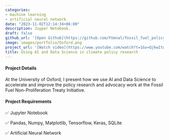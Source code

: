 ```yaml
---
categories:
- machine learning
- artificial neural network
date: "2023-11-02T12:14:34+06:00"
description: Juyper Notebook.
draft: false
github_url: '[Open Github](https://github.com/FUenal/fossil_fuel_policy_nlp)'
image: images/portfolio/Oxford.png
project_url: '[Watch video](https://www.youtube.com/watch?t=1&v=Qjkw1twD2No&feature=youtu.be&ab_channel=StockholmEnvironmentInstitute)'
title: Using AI and Data Science in climate policy research
---
```



#### Project Details

At the University of Oxford, I present how we use AI and Data Science to accelerate and improve the policy research and advocacy work at the Fossil Fuel Non-Proliferation Treaty Initiative.

#### Project Requirements

✅ Jupyter Notebook

✅ Pandas, Numpy, Matplotlib, Tensorflow, Keras, SQLite

✅ Artificial Neural Network
